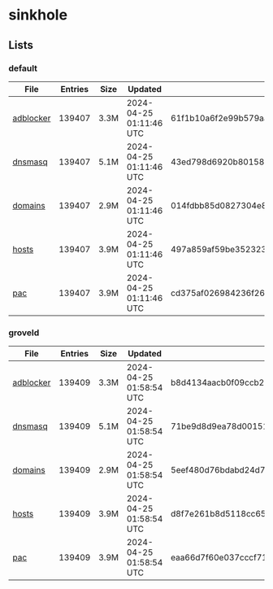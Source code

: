 # sinkhole

## Lists

### default

|File|Entries|Size|Updated|Hash|
|-|-|-|-|-|
|[adblocker](https://raw.githubusercontent.com/groveld/sinkhole/lists/default/adblocker.txt)|139407|3.3M|2024-04-25 01:11:46 UTC|61f1b10a6f2e99b579aab11986ba6d4f82a374f82c6f2bf091b7140fd9d6d9f7|
|[dnsmasq](https://raw.githubusercontent.com/groveld/sinkhole/lists/default/dnsmasq.txt)|139407|5.1M|2024-04-25 01:11:46 UTC|43ed798d6920b80158b7808aaaacb084844595e6d4213b392a47cf5f6cafaaf6|
|[domains](https://raw.githubusercontent.com/groveld/sinkhole/lists/default/domains.txt)|139407|2.9M|2024-04-25 01:11:46 UTC|014fdbb85d0827304e8a61cf53d322f742d4c552121e2f630e54b9633a15d851|
|[hosts](https://raw.githubusercontent.com/groveld/sinkhole/lists/default/hosts.txt)|139407|3.9M|2024-04-25 01:11:46 UTC|497a859af59be3523234e4d79efa188672f551ca8b2d587ce04814009801526e|
|[pac](https://raw.githubusercontent.com/groveld/sinkhole/lists/default/pac.txt)|139407|3.9M|2024-04-25 01:11:46 UTC|cd375af026984236f2633e43344684350415d742030692bfab54df2123748f74|

### groveld

|File|Entries|Size|Updated|Hash|
|-|-|-|-|-|
|[adblocker](https://raw.githubusercontent.com/groveld/sinkhole/lists/groveld/adblocker.txt)|139409|3.3M|2024-04-25 01:58:54 UTC|b8d4134aacb0f09ccb2989f6f391c4f3f47afdb236bd0e083e98131581a6b5b8|
|[dnsmasq](https://raw.githubusercontent.com/groveld/sinkhole/lists/groveld/dnsmasq.txt)|139409|5.1M|2024-04-25 01:58:54 UTC|71be9d8d9ea78d00151bb4cc49f71d97e5d4fdbc607a5af6c1c90ee39a7b8778|
|[domains](https://raw.githubusercontent.com/groveld/sinkhole/lists/groveld/domains.txt)|139409|2.9M|2024-04-25 01:58:54 UTC|5eef480d76bdabd24d72cea4e0811f1534951d07391d7527ca6c3b2432595e39|
|[hosts](https://raw.githubusercontent.com/groveld/sinkhole/lists/groveld/hosts.txt)|139409|3.9M|2024-04-25 01:58:54 UTC|d8f7e261b8d5118cc65ccc9a1de27f529ff4928c5e7c5d830f6524d8d7451c31|
|[pac](https://raw.githubusercontent.com/groveld/sinkhole/lists/groveld/pac.txt)|139409|3.9M|2024-04-25 01:58:54 UTC|eaa66d7f60e037cccf71e018e14545258db0f1ea7fa848a8fec6728ca21a8d13|

